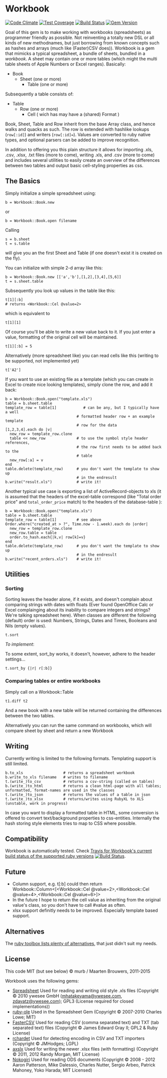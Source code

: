 # Workbook
[![Code Climate](https://codeclimate.com/github/murb/workbook.svg)](https://codeclimate.com/github/murb/workbook)
[![Test Coverage](https://api.codeclimate.com/v1/badges/058655e705a3f36896e0/test_coverage)](https://codeclimate.com/github/murb/workbook/test_coverage)
[![Build Status](https://travis-ci.org/murb/workbook.svg?branch=master)](https://travis-ci.org/murb/workbook)
[![Gem Version](https://badge.fury.io/rb/workbook.svg)](http://badge.fury.io/rb/workbook)

Goal of this gem is to make working with workbooks (spreadsheets) as programmer friendly as possible. Not reinventing a totally new DSL or all kinds of new methodnames, but just borrowing from known concepts such as hashes and arrays (much like (Faster)CSV does)). Workbook is a gem that mimicks a typical spreadsheet, a bundle of sheets, bundled in a *workbook*. A sheet may contain one or more tables (which might the multi table sheets of Apple Numbers or Excel ranges). Basically:

* Book
   * Sheet (one or more)
      * Table (one or more)

Subsequently a table consists of:

* Table
   * Row (one or more)
      * Cell ( wich has may have a (shared) Format )

Book, Sheet, Table and Row inherit from the base Array class, and hence walks and quacks as such. The row is extended with hashlike lookups (`row[:id]`) and writers (`row[:id]=`). Values are converted to ruby native types, and optional parsers can be added to improve recognition.

In addition to offering you this plain structure it allows for importing .xls, .csv, .xlsx, .txt files (more to come), writing .xls, and .csv  (more to come) and includes several utilities to easily create an overview of the differences between two tables and output basic cell-styling properties as css.

## The Basics

Simply initialize a simple spreadsheet using:

    b = Workbook::Book.new

or

    b = Workbook::Book.open filename

Calling

    s = b.sheet
    t = s.table

will give you an the first Sheet and Table (if one doesn't exist it is created on the fly).

You can initialize with simple 2-d array like this:

    b = Workbook::Book.new [['a','b'],[1,2],[3,4],[5,6]]
    t = s.sheet.table

Subsequently you look up values in the table like this:

    t[1][:b]
    # returns <Workbook::Cel @value=2>

which is equivalent to

    t[1][1]

Of course you'll be able to write a new value back to it. If you just enter a value, formatting of the original cell will be maintained.

    t[1][:b] = 5

Alternatively (more spreadsheet like) you can read cells like this (writing to be supported, not implemented yet)

    t['A2']

If you want to use an existing file as a template (which you can create in Excel to create nice looking templates),
simply clone the row, and add it back:

    b = Workbook::Book.open("template.xls")
    table = b.sheet.table
    template_row = table[1]            # can be any, but I typically have a well
                                    # formatted header row + an example template
                                    # row for the data
    [1,2,3,4].each do |v|
      new_row = template_row.clone
      table << new_row              # to use the symbol style header references,
                                    # the row first needs to be added back to the
                                    # table
      new_row[:a] = v
    end
    table.delete(template_row)      # you don't want the template to show up
                                    # in the endresult
    b.write("result.xls")           # write it!

Another typical use case is exporting a list of ActiveRecord-objects to xls (it is assumed that the headers of the excel-table correspond
(like "Total order price" and `total_order_price` match) to the headers of the database-table ):

    b = Workbook::Book.open("template.xls")
    table = b.sheet.table
    template_row = table[1]         # see above
    Order.where("created_at > ?", Time.now - 1.week).each do |order|
      new_row = template_row.clone
      new_row.table = table
      order.to_hash.each{|k,v| row[k]=v}
    end
    table.delete(template_row)      # you don't want the template to show up
                                    # in the endresult
    b.write("recent_orders.xls")    # write it!

## Utilities

### Sorting

Sorting leaves the header alone, if it exists, and doesn't complain about comparing strings with dates with floats (Ever found OpenOffice Calc or Excel complainging about its inability to compare integers and strings? We're talking spreadsheet here). When classes are different the following (default) order is used: Numbers, Strings, Dates and Times, Booleans and Nils (empty values).

    t.sort

*To implement*:

To some extent, sort_by works, it doesn't, however, adhere to the header settings...

    t.sort_by {|r| r[:b]}

### Comparing tables or entire workbooks

Simply call on a Workbook::Table

	t1.diff t2

And a new book with a new table will be returned containing the differences between the two tables.

Alternatively you can run the same command on workbooks, which will compare sheet by sheet and return a new Workbook

## Writing

Currently writing is limited to the following formats. Templating support is still limited.

    b.to_xls                  # returns a spreadsheet workbook
    b.write_to_xls filename   # writes to filename
    t.(write_)to_csv          # returns a csv-string (called on tables)
    b.(write_)to_html         # returns a clean html-page with all tables; unformatted, format-names are used in the classes
    t.(write_)to_json         # returns the values of a table in json
    t.(write_)to_xlsx         # returns/writes using RubyXL to XLS (unstable, work in progress)

In case you want to display a formatted table in HTML, some conversion is offered to convert text/background properties to css-entities. Internally the hash storing style elements tries to map to CSS where possible.

## Compatibility

Workbook is automatically tested. Check [Travis for Workbook's current build status of the supported ruby versions](https://travis-ci.org/murb/workbook) [![Build Status](https://travis-ci.org/murb/workbook.svg?branch=master)](https://travis-ci.org/murb/workbook).

## Future

* Column support, e.g. t[:b] could then return Workbook::Column<[<Workbook::Cel @value=2>,<Workbook::Cel @value=4>,<Workbook::Cel @value=6>]>
* In the future I hope to return the cell value as inheriting from the original value's class, so you don't have to call #value as often.
* xlsx support definitly needs to be improved. Especially template based support.

## Alternatives

The [ruby toolbox lists plenty of alternatives](https://www.ruby-toolbox.com/search?utf8=%E2%9C%93&q=spreadsheet), that just didn't suit my needs.

## License

This code MIT (but see below) © murb / Maarten Brouwers, 2011-2015

Workbook uses the following gems:

* [Spreadsheet](https://github.com/zdavatz/spreadsheet) Used for reading and writing old style .xls files (Copyright © 2010 ywesee GmbH (mhatakeyama@ywesee.com, zdavatz@ywesee.com); GPL3 (License required for closed implementations))
* [ruby-ole](http://code.google.com/p/ruby-ole/) Used in the Spreadsheet Gem (Copyright © 2007-2010 Charles Lowe; MIT)
* [FasterCSV](http://fastercsv.rubyforge.org/) Used for reading CSV (comma separated text) and TXT (tab separated text) files (Copyright © James Edward Gray II; GPL2 & Ruby License)
* [rchardet](http://rubyforge.org/projects/rchardet) Used for detecting encoding in CSV and TXT importers (Copyright © JMHodges; LGPL)
* [axslx](https://github.com/randym/axlsx) Used for writing the newer .xlsx files (with formatting) (Copyright © 2011, 2012 Randy Morgan, MIT License)
* [Nokogiri](http://nokogiri.org/) Used for reading ODS documents (Copyright © 2008 - 2012 Aaron Patterson, Mike Dalessio, Charles Nutter, Sergio Arbeo, Patrick Mahoney, Yoko Harada; MIT Licensed)
